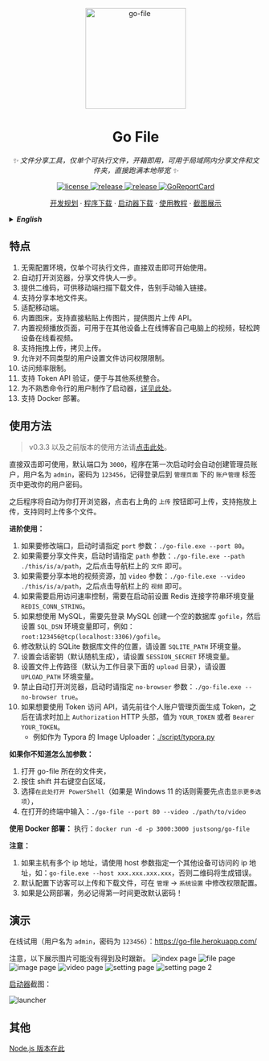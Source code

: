 <p align="center">
  <a href="https://github.com/songquanpeng/go-file"><img src="https://user-images.githubusercontent.com/39998050/108494937-1a573e80-72e3-11eb-81c3-5545d7c2ed6e.jpg" width="200" height="200" alt="go-file"></a>
</p>

<div align="center">

# Go File

_✨ 文件分享工具，仅单个可执行文件，开箱即用，可用于局域网内分享文件和文件夹，直接跑满本地带宽 ✨_  

</div>

<p align="center">
  <a href="https://raw.githubusercontent.com/songquanpeng/go-file/master/LICENSE">
    <img src="https://img.shields.io/github/license/songquanpeng/go-file?color=brightgreen" alt="license">
  </a>
  <a href="https://github.com/songquanpeng/go-file/releases/latest">
    <img src="https://img.shields.io/github/v/release/songquanpeng/go-file?color=brightgreen&include_prereleases" alt="release">
  </a>
  <a href="https://github.com/songquanpeng/go-file/releases/latest">
    <img src="https://img.shields.io/github/downloads/songquanpeng/go-file/total?color=brightgreen&include_prereleases" alt="release">
  </a>
  <a href="https://goreportcard.com/report/github.com/songquanpeng/go-file">
  <img src="https://goreportcard.com/badge/github.com/songquanpeng/go-file" alt="GoReportCard">
  </a>
</p>

<p align="center">
  <a href="https://github.com/songquanpeng/go-file/projects/1">开发规划</a>
  ·
  <a href="https://github.com/songquanpeng/go-file/releases">程序下载</a>
  ·
  <a href="https://github.com/songquanpeng/gofile-lancher/releases/latest">启动器下载</a>
  ·
  <a href="https://iamazing.cn/page/LAN-SHARE-使用教程">使用教程</a>
  ·
  <a href="#演示">截图展示</a>
</p>


<details>
<summary><strong><i>English</i></strong></summary>
<div>

Warning: The English version is outdated.

## Description
File sharing tool, can be used to share files in a LAN.

## Features
1. No need to configure environment and there is only a single executable file.
2. Automatically open browser to make you share file more quickly.
3. Generate QR codes for your mobile phone to scan.
4. Easily share all the content of a local dir.

## Usage
*For v0.3.4 and below.*

Just double-click to use with default port `3000` and default token (used to verify identity when user try to delete files) `token`.

If you want to change the port and token, run it like this:`./go-file.exe --port 80 --token private`.

Your can also public a local path by providing a `path` like this : `./go-file.exe --path ./this/is/a/path` 

```
Usage of go-file.exe:
  -host string
        the server's ip address or domain (default "localhost")
  -path string
        specify a local path to public
  -port int
        specify the server listening port. (default 3000)
  -token string
        specify the private token. (default "token")
  -video string
        specify a video folder to public
```

## Demo
Please visit https://go-file.herokuapp.com/ to have a try yourself.

![index page](https://user-images.githubusercontent.com/39998050/130427067-80bf3cc5-5fee-488a-bea5-e323b9458064.png)
![explorer page](https://user-images.githubusercontent.com/39998050/177032568-8af95d7e-87ab-4e60-804b-5e49addfb6ab.png)
![image page](https://user-images.githubusercontent.com/39998050/177032659-c8c68186-09f4-4142-9f57-70bcb4a4cda1.png)
![video page](https://user-images.githubusercontent.com/39998050/177032588-8946abde-a8da-45a2-a389-c16dba9cea34.png)


## Others
[Node.js version is here.](https://github.com/songquanpeng/lan-share)
</div>
</details>


## 特点
1. 无需配置环境，仅单个可执行文件，直接双击即可开始使用。
2. 自动打开浏览器，分享文件快人一步。
3. 提供二维码，可供移动端扫描下载文件，告别手动输入链接。
4. 支持分享本地文件夹。
5. 适配移动端。
6. 内置图床，支持直接粘贴上传图片，提供图片上传 API。
7. 内置视频播放页面，可用于在其他设备上在线博客自己电脑上的视频，轻松跨设备在线看视频。
8. 支持拖拽上传，拷贝上传。
9. 允许对不同类型的用户设置文件访问权限限制。
10. 访问频率限制。
11. 支持 Token API 验证，便于与其他系统整合。
12. 为不熟悉命令行的用户制作了启动器，[详见此处](https://github.com/songquanpeng/gofile-launcher)。
13. 支持 Docker 部署。

## 使用方法
> v0.3.3 以及之前版本的使用方法请[点击此处](https://github.com/songquanpeng/go-file/tree/52e8303e33e99bbcaf583d2d5a5bb0ec197bc676#使用方法)。

直接双击即可使用，默认端口为 `3000`，程序在第一次启动时会自动创建管理员账户，用户名为 `admin`，密码为 `123456`，记得登录后到 `管理页面` 下的 `账户管理` 标签页中更改你的用户密码。

之后程序将自动为你打开浏览器，点击右上角的 `上传` 按钮即可上传，支持拖放上传，支持同时上传多个文件。

**进阶使用：**
1. 如果要修改端口，启动时请指定 `port` 参数：`./go-file.exe --port 80`。
2. 如果需要分享文件夹，启动时请指定 `path` 参数：`./go-file.exe --path ./this/is/a/path`，之后点击导航栏上的 `文件` 即可。
3. 如果需要分享本地的视频资源，加 `video` 参数：`./go-file.exe --video ./this/is/a/path`，之后点击导航栏上的 `视频` 即可。
4. 如果需要启用访问速率控制，需要在启动前设置 Redis 连接字符串环境变量 `REDIS_CONN_STRING`。 
5. 如果想使用 MySQL，需要先登录 MySQL 创建一个空的数据库 `gofile`，然后设置 `SQL_DSN` 环境变量即可，例如：`root:123456@tcp(localhost:3306)/gofile`。
6. 修改默认的 SQLite 数据库文件的位置，请设置 `SQLITE_PATH` 环境变量。
7. 设置会话密钥（默认随机生成），请设置 `SESSION_SECRET` 环境变量。
8. 设置文件上传路径（默认为工作目录下面的 `upload` 目录），请设置 `UPLOAD_PATH` 环境变量。
9. 禁止自动打开浏览器，启动时请指定 `no-browser` 参数：`./go-file.exe --no-browser true`。
10. 如果想要使用 Token 访问 API，请先前往个人账户管理页面生成 Token，之后在请求时加上 `Authorization` HTTP 头部，值为 `YOUR_TOKEN` 或者 `Bearer YOUR_TOKEN`。
    + 例如作为 Typora 的 Image Uploader：[./script/typora.py](./script/typora.py)

**如果你不知道怎么加参数：**
1. 打开 go-file 所在的文件夹，
2. 按住 shift 并右键空白区域，
3. 选择`在此处打开 PowerShell`（如果是 Windows 11 的话则需要先点击`显示更多选项`），
4. 在打开的终端中输入：`./go-file --port 80 --video ./path/to/video`

**使用 Docker 部署：**
执行：`docker run -d -p 3000:3000 justsong/go-file`

**注意：**
1. 如果主机有多个 ip 地址，请使用 host 参数指定一个其他设备可访问的 ip 地址，如：`go-file.exe --host xxx.xxx.xxx.xxx`，否则二维码将生成错误。
2. 默认配置下访客可以上传和下载文件，可在 `管理` -> `系统设置` 中修改权限配置。
3. 如果是公网部署，务必记得第一时间更改默认密码！ 

## 演示
在线试用（用户名为 `admin`，密码为 `123456`）：https://go-file.herokuapp.com/

注意，以下展示图片可能没有得到及时跟新。
![index page](https://user-images.githubusercontent.com/39998050/178138784-2fc53a83-917d-4d2e-9aad-6c6c796bd9c8.png)
![file page](https://user-images.githubusercontent.com/39998050/178138792-1d9256f2-2ada-43c4-b646-28a93a919596.png)
![image page](https://user-images.githubusercontent.com/39998050/178138803-2a4da042-c29a-47c5-9e71-ebfac02cdf48.png)
![video page](https://user-images.githubusercontent.com/39998050/177032588-8946abde-a8da-45a2-a389-c16dba9cea34.png)
![setting page](https://user-images.githubusercontent.com/39998050/178138817-3f9caf95-ffc9-45fe-b2af-32c4a2e7b085.png)
![setting page 2](https://user-images.githubusercontent.com/39998050/178138833-d10e6f5a-aeea-4af3-8ae1-c0b3ab1d92f7.png)

[启动器](https://github.com/songquanpeng/gofile-launcher)截图：

![launcher](https://raw.githubusercontent.com/songquanpeng/gofile-launcher/main/demo.png)
## 其他
[Node.js 版本在此](https://github.com/songquanpeng/lan-share)
